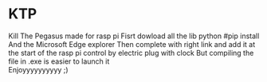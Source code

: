 # KTP
Kill The Pegasus made for rasp pi 
Fisrt dowload all the lib python #pip install 
And the Microsoft Edge explorer 
Then complete with right link and add it at the start of the rasp pi control by electric plug with clock 
But compiling the file in .exe is easier to launch it  
Enjoyyyyyyyyyy ;)  
